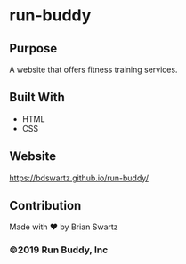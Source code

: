 # run-buddy

## Purpose
A website that offers fitness training services.

## Built With
* HTML
* CSS

## Website
https://bdswartz.github.io/run-buddy/

## Contribution
Made with ❤️ by Brian Swartz
### ©️2019 Run Buddy, Inc 
